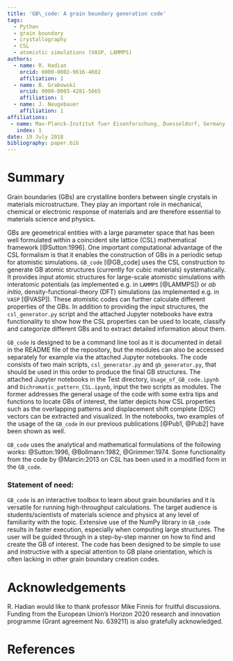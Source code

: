 ```yaml
---
title: 'GB\_code: A grain boundary generation code'
tags:
  - Python
  - grain boundary
  - crystallography
  - CSL
  - atomistic simulations (VASP, LAMMPS)
authors:
  - name: R. Hadian
    orcid: 0000-0002-9616-4602
    affiliation: 1
  - name: B. Grabowski
    orcid: 0000-0003-4281-5665
    affiliation: 1
  - name: J. Neugebauer
    affiliation: 1
affiliations:
 - name: Max-Planck-Institut fuer Eisenforschung, Duesseldorf, Germany
   index: 1
date: 19 July 2018
bibliography: paper.bib
---
```


# Summary

Grain boundaries (GBs) are crystalline borders between single crystals in materials microstructure. They play an important role in mechanical, chemical or electronic response of materials and are therefore essential to materials science and physics.

GBs are geometrical entities with a large parameter space that has been well formulated within a coincident site lattice (CSL) mathematical framework [@Sutton:1996]. One important computational advantage of the CSL formalism is that it enables the construction of GBs in a periodic setup for atomistic simulations. ``GB_code`` [@GB_code] uses the CSL construction to generate GB atomic structures (currently for cubic materials) systematically. It provides input atomic structures for large-scale atomistic simulations with interatomic potentials (as implemented e.g. in ``LAMMPS`` [@LAMMPS]) or _ab initio_, density-functional-theory (DFT) simulations (as implemented e.g. in ``VASP`` [@VASP]). These atomistic codes can further calculate different properties of the GBs. In addition to providing the input structures, the ``csl_generator.py`` script and the attached Jupyter notebooks have extra functionality to show how the CSL properties can be used to locate, classify and categorize different GBs and to extract detailed information about them.

``GB_code`` is designed to be a command line tool as it is documented in detail in the README file of the repository,
but the modules can also be accessed separately for example via the attached Jupyter notebooks. The code consists of two main scripts, ``csl_generator.py`` and ``gb_generator.py``, that should be used in this order to produce the final GB structures. The attached Jupyter notebooks in the Test directory, ``Usage_of_GB_code.ipynb`` and ``Dichromatic_pattern_CSL.ipynb``, input the two scripts as modules. The former addresses the general usage of the code with some extra tips and functions to locate GBs of interest, the latter depicts how CSL properties such as the overlapping patterns and displacement shift complete (DSC) vectors can be extracted and visualized. In the notebooks, two examples of the usage of the ``GB_code`` in our previous publications [@Pub1, @Pub2] have been shown as well.

``GB_code`` uses the analytical and mathematical formulations of the following works: @Sutton:1996, @Bollmann:1982, @Grimmer:1974. Some functionality from the code by @Marcin:2013 on CSL has been used in a modified form in the ``GB_code``. 

### Statement of need:
``GB_code`` is an interactive toolbox to learn about grain boundaries and it is versatile for running high-throughput calculations. The target audience is students/scientists of materials science and physics at any level of familiarity with the topic. Extensive use of the NumPy library in ``GB_code`` results in faster execution, especially when computing large structures. The user will be guided through in a step-by-step manner on how to find and create the GB of interest. The code has been designed to be simple to use and instructive with a special attention to GB plane orientation, which is often lacking in other grain boundary creation codes.

# Acknowledgements

R. Hadian would like to thank professor Mike Finnis for fruitful discussions. Funding from the European Union’s Horizon 2020 research and innovation programme (Grant agreement No. 639211) is also gratefully acknowledged.

# References
